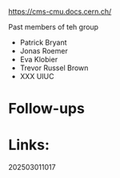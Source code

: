  https://cms-cmu.docs.cern.ch/



Past members of teh group
- Patrick Bryant 
- Jonas Roemer
- Eva Klobier
- Trevor Russel  Brown
- XXX UIUC

# Follow-ups


# Links: 



202503011017
